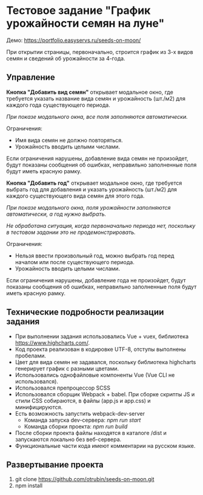 # Тестовое задание "График урожайности семян на луне"

Демо: https://portfolio.easyservs.ru/seeds-on-moon/

При открытии страницы, первоначально, строится график из 3-х видов семян и сведений об урожайности за 4-года.

## Управление

**Кнопка "Добавить вид семян"** открывает модальное окно, где требуется указать название вида семян и урожайность (шт./м2) для каждого года существующего периода.

*При показе модального окна, все поля заполняются автоматически.*

Ограничения:

- Имя вида семян не должно повторяться.
- Урожайность вводить целыми числами.

Если ограничения нарушены, добавление вида семян не произойдет, будут показаны сообщения об ошибках, неправильно заполненные поля будут иметь красную рамку.

**Кнопка "Добавить год"** открывает модальное окно, где требуется выбрать год для добавления и указать урожайность (шт./м2) для каждого существующего вида семян для этого года.

*При показе модального окна, поля урожайности заполняются автоматически, а год нужно выбрать.*

*Не обработана ситуация, когда первоначально периода нет, поскольку в тестовом задании это не продемонстрировать.*

Ограничения:

- Нельзя ввести произвольный год, можно выбрать год перед началом или после существующего периода.
- Урожайность вводить целыми числами.

Если ограничения нарушены, добавление года не произойдет, будут показаны сообщения об ошибках, неправильно заполненные поля будут иметь красную рамку.

## Технические подробности реализации задания

- При выполнении задания использовались Vue + vuex, библиотека https://www.highcharts.com/.
- Код проекта реализован в кодировке UTF-8, отступы выполнены пробелами.
- Цвет для вида семян не задавался, поскольку библиотека highcharts генерирует график с разными цветами.
- Использовались однофайловые компоненты Vue (Vue CLI не использовался).
- Использовался препроцессор SCSS
- Использовался сборщик Webpack + babel. При сборке скрипты JS и стили CSS собираются, в файлы (app.js и app.css) и минифицируются.
- Есть возможность запустить webpack-dev-server
  - Команда запуска dev-сервера: *npm run start*
  - Команда сборки проекта: *npm run build*
- После сборки проекта файлы находятся в каталоге /dist и запускаются локально без веб-сервера.
- Функциональные части кода имеют комментарии на русском языке.

## Развертывание проекта
1. git clone https://github.com/otrubin/seeds-on-moon.git
2. npm install


